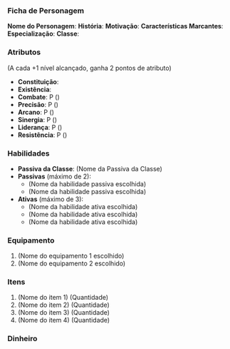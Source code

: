 ### **Ficha de Personagem**
**Nome do Personagem**: 
**História**: 
**Motivação**: 
**Características Marcantes**: 
**Especialização**:
**Classe**:

### **Atributos**
(A cada +1 nível alcançado, ganha 2 pontos de atributo)
- **Constituição**:
- **Existência**:
- **Combate**: P ()
- **Precisão**: P ()
- **Arcano**: P ()
- **Sinergia**: P ()
- **Liderança**: P ()
- **Resistência**: P ()

### **Habilidades**
- **Passiva da Classe**: (Nome da Passiva da Classe)
- **Passivas** (máximo de 2):
    - (Nome da habilidade passiva escolhida)
    - (Nome da habilidade passiva escolhida)
- **Ativas** (máximo de 3):
    - (Nome da habilidade ativa escolhida)
    - (Nome da habilidade ativa escolhida)
    - (Nome da habilidade ativa escolhida)

### **Equipamento**
1. (Nome do equipamento 1 escolhido)
2. (Nome do equipamento 2 escolhido)

### **Itens**
1. (Nome do item 1) (Quantidade)
2. (Nome do item 2) (Quantidade)
3. (Nome do item 3) (Quantidade)
4. (Nome do item 4) (Quantidade)

### **Dinheiro**